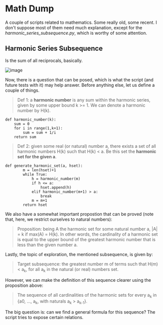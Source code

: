 # Math Dump
A couple of scripts related to mathematics. Some really old, some recent. I don't suppose most of them need much explanation, except for the *harmonic_series_subsequence.py*, which is worthy of some attention.

## Harmonic Series Subsequence
Is the sum of all reciprocals, basically.

![image](https://github.com/more-joao/math/assets/67847521/2f59fb6c-a533-4858-b475-72829ae3ff8e)

Now, there is a question that can be posed, which is what the script (and future tests with it) may help answer. Before anything else, let us define a couple of things.

> Def 1: a **harmonic number** is any sum within the harmonic series, given by some upper bound k >= 1. We can denote a harmonic number by H(k).

```
def harmonic_number(k):
    sum = 0
    for i in range(1,k+1):
        sum = sum + 1/i
    return sum
```

> Def 2: given some real (or natural) number a, there exists a set of all harmonic numbers H(k) such that H(k) < a. Be this set the **harmonic set for the given a**.

```
def generate_harmonic_set(a, hset):
        m = len(hset)+1
        while True:
            h = harmonic_number(m)
            if h <= a:
                hset.append(h)
            elif harmonic_number(m+1) > a:
                break
            m = m+1
        return hset
```

We also have a somewhat important propostion that can be proved (note that, here, we restrict ourselves to natural numbers):
> Proposition: being A the harmonic set for some natural number a, |A| = k if max(A) = H(k). In other words, the cardinality of a harmonic set is equal to the upper bound of the greatest harmonic number that is less than the given number a.

Lastly, the topic of exploration, the mentioned subsequence, is given by:
> Target subsequence: the greatest number m of terms such that H(m) < a<sub>k</sub>, for all a<sub>k</sub> in the natural (or real) numbers set.

However, we can make the definition of this sequence clearer using the proposition above:
> The sequence of all cardinalities of the harmonic sets for every a<sub>k</sub> in {a0, ..., a<sub>k</sub>, with naturals a<sub>k</sub> > a<sub>k-1</sub>}.

The big question is: can we find a general formula for this sequence? The script tries to expose certain relations.
